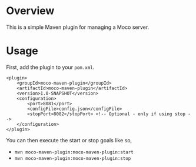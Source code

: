 # Overview

This is a simple Maven plugin for managing a Moco server.

# Usage

First, add the plugin to your `pom.xml`.

```
<plugin>
    <groupId>moco-maven-plugin</groupId>
    <artifactId>moco-maven-plugin</artifactId>
    <version>1.0-SNAPSHOT</version>
    <configuration>
        <port>8081</port>
        <configFile>config.json</configFile>
        <stopPort>8082</stopPort> <!-- Optional - only if using stop -->
    </configuration>
</plugin>
```

You can then execute the start or stop goals like so,
* `mvn moco-maven-plugin:moco-maven-plugin:start`
* `mvn moco-maven-plugin:moco-maven-plugin:stop`
